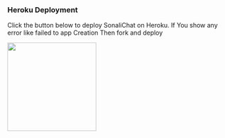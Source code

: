### Heroku Deployment

Click the button below to deploy SonaliChat on Heroku.
If You show any error like failed to app Creation Then fork and deploy

<a href="https://dashboard.heroku.com/new?template=https://github.com/legendpapa/CHATBOT">
<img src="https://img.shields.io/badge/Deploy%20On%20Heroku-008080?style=for-the-badge&logo=heroku" width="200"/>
</a>
